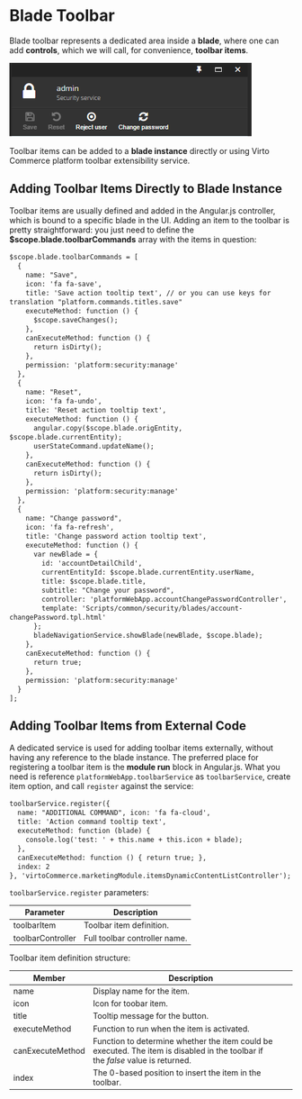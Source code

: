 # Blade Toolbar
Blade toolbar represents a dedicated area inside a **blade**, where one can add **controls**, which we will call, for convenience, **toolbar items**.

![Blade toolbar](media/02-blade-toobar.png)

Toolbar items can be added to a **blade instance** directly or using Virto Commerce platform toolbar extensibility service.

## Adding Toolbar Items Directly to Blade Instance
Toolbar items are usually defined and added in the Angular.js controller, which is bound to a specific blade in the UI. Adding an item to the toolbar is pretty straightforward: you just need to define the **$scope.blade.toolbarCommands** array with the items in question:

```JS
$scope.blade.toolbarCommands = [
  {
    name: "Save",
    icon: 'fa fa-save',
    title: 'Save action tooltip text', // or you can use keys for translation "platform.commands.titles.save"
    executeMethod: function () {
      $scope.saveChanges();
    },
    canExecuteMethod: function () {
      return isDirty();
    },
    permission: 'platform:security:manage'
  },
  {
    name: "Reset",
    icon: 'fa fa-undo',
    title: 'Reset action tooltip text',
    executeMethod: function () {
      angular.copy($scope.blade.origEntity, $scope.blade.currentEntity);
      userStateCommand.updateName();
    },
    canExecuteMethod: function () {
      return isDirty();
    },
    permission: 'platform:security:manage'
  },
  {
    name: "Change password",
    icon: 'fa fa-refresh',
    title: 'Change password action tooltip text',
    executeMethod: function () {
      var newBlade = {
        id: 'accountDetailChild',
        currentEntityId: $scope.blade.currentEntity.userName,
        title: $scope.blade.title,
        subtitle: "Change your password",
        controller: 'platformWebApp.accountChangePasswordController',
        template: 'Scripts/common/security/blades/account-changePassword.tpl.html'
      };
      bladeNavigationService.showBlade(newBlade, $scope.blade);
    },
    canExecuteMethod: function () {
      return true;
    },
    permission: 'platform:security:manage'
  }
];
```

## Adding Toolbar Items from External Code
A dedicated service is used for adding toolbar items externally, without having any reference to the blade instance. The preferred place for registering a toolbar item is the **module run** block in Angular.js. What you need is reference `platformWebApp.toolbarService` as `toolbarService`, create item option, and call `register` against the service:

```JS
toolbarService.register({
  name: "ADDITIONAL COMMAND", icon: 'fa fa-cloud',
  title: 'Action command tooltip text',
  executeMethod: function (blade) {
    console.log('test: ' + this.name + this.icon + blade);
  },
  canExecuteMethod: function () { return true; },
  index: 2
}, 'virtoCommerce.marketingModule.itemsDynamicContentListController');
```

`toolbarService.register` parameters:

|Parameter|Description|
|---------|-----------|
|toolbarItem|Toolbar item definition.|
|toolbarController|Full toolbar controller name.|

Toolbar item definition structure:

|Member|Description|
|------|-----------|
|name|Display name for the item.|
|icon|Icon for toobar item.|
|title|Tooltip message for the button.|
|executeMethod|Function to run when the item is activated.|
|canExecuteMethod|Function to determine whether the item could be executed. The item is disabled in the toolbar if the *false* value is returned.|
|index|The 0-based position to insert the item in the toolbar.|
